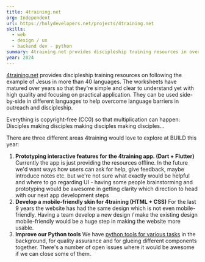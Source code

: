 ```yaml
---
title: 4training.net
org: Independent
url: https://holydevelopers.net/projects/4training.net
skills:
  - web
  - design / ux
  - backend dev - python
summary: 4training.net provides discipleship training resources in over 40 languages for free. It's run as a side project, and there are plenty of areas to work on over the weekend.
year: 2024
---
```


[4training.net](https://github.com/4training/app4training) provides discipleship training resources on following the example of Jesus in more than 40 languages. The worksheets have matured over years so that they're simple and clear to understand yet with high quality and focusing on practical application. They can be used side-by-side in different languages to help overcome language barriers in outreach and discipleship.

Everything is copyright-free (CC0) so that multiplication can happen: Disciples making disciples making disciples making disciples…

There are three different areas 4training would love to explore at BUILD this year:

1) **Prototyping interactive features for the 4training app. (Dart + Flutter)**
Currently the app is just providing the resources offline. In the future we'd want ways how users can ask for help, give feedback, maybe introduce notes etc. but we're not sure what exactly would be helpful and where to go regarding UI - having some people brainstorming and prototyping would be awesome in getting clarity which direction to head with our next app development steps
2) **Develop a mobile-friendly skin for 4training (HTML + CSS)**
For the last 9 years the website has had the same design which is not even mobile-friendly. Having a team develop a new design / make the existing design mobile-friendly would be a huge step in making the website more usable.
3) **Improve our Python tools**
We have [python tools for various tasks](https://github.com/4training/pywikitools) in the background, for quality assurance and for glueing different components together. There's a number of open issues where it would be awesome if we can close some of them.
